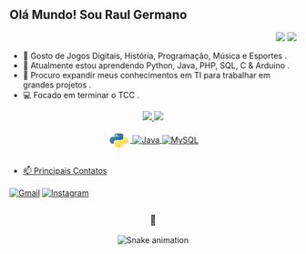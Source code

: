 ## Olá Mundo! Sou Raul Germano

<div align="right">
  
  <img src="https://img.shields.io/github/forks/Raul-Germano-Rosendo/Raul-Germano-Rosendo.svg"/>
  <img src="https://img.shields.io/github/watchers/Raul-Germano-Rosendo/Raul-Germano-Rosendo.svg"/>
  
</div>

- 👀 Gosto de Jogos Digitais, História, Programação, Música e Esportes .
- 🌱 Atualmente estou aprendendo Python, Java, PHP, SQL, C & Arduino .
- 💞️ Procuro expandir meus conhecimentos em TI para trabalhar em grandes projetos .
- 💻 Focado em terminar o TCC .


<div align="center">
  <a href="https://github.com/Raul-Germano-Rosendo">
  <img height="165em" src="https://github-readme-stats.vercel.app/api?username=Raul-Germano-Rosendo&show_icons=true&theme=dark&include_all_commits=true&count_private=true&locale=pt-br&title_color=ffffff&bg_color=DEG,4b0082,430174,430074,350055,000000&text_color=ffffff&icon_color=f0f0f0&border_color=e89715&border_radius=10&ring_color=ffffff"/>
  <img height="165em" src="https://github-readme-stats.vercel.app/api/top-langs/?username=Raul-Germano-Rosendo&theme=dark&layout=compact&langs_count=16&locale=pt-br&title_color=ffffff&bg_color=DEG,4b0082,430174,430074,350055,000000&border_color=f0f0f0&border_radius=7&text_color=ffffff"/>
</div>
  
  
<div align="center"><br>
  <img align="center" alt="Python" height="30" width="40" src="https://raw.githubusercontent.com/devicons/devicon/master/icons/python/python-original.svg">
  <img align="center" alt="Java" height="30" width="40" src="https://cdn.jsdelivr.net/gh/devicons/devicon/icons/java/java-original.svg">
  <img align="center" alt="MySQL" height="30" width="40" src="https://cdn.jsdelivr.net/gh/devicons/devicon/icons/mysql/mysql-original.svg">
</div>
  
  
##
  
  
- 📫 Principais Contatos 
<div align="left"> 
  <a href = "mailto:raulgermanoduarte@gmail.com"><img align="center" alt="Gmail" src="https://img.shields.io/badge/Gmail-D14836?style=for-the-badge&logo=gmail&logoColor=white" target="_blank"></a>
  <a href="https://www.instagram.com/Raul_Germano_rod/" target="_blank"><img align="center" alt="Instagram" src="https://img.shields.io/badge/Instagram-E4405F?style=for-the-badge&logo=instagram&logoColor=white"></a>
</div>
 
 ##
 
<div align="center"> 
  <h3>🐍</h3>
   
  ![Snake animation](https://github.com/Raul-Germano-Rosendo/Raul-Germano-Rosendo/blob/output/github-contribution-grind-snake.svg)
 
</div>
